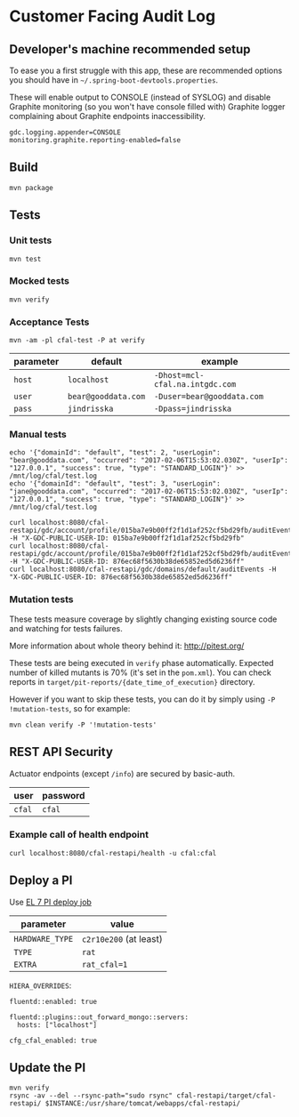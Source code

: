 # Customer Facing Audit Log

## Developer's machine recommended setup

To ease you a first struggle with this app, these are recommended options you should have in `~/.spring-boot-devtools.properties`.

These will enable output to CONSOLE (instead of SYSLOG) and disable Graphite monitoring (so you won't have console filled with)
Graphite logger complaining about Graphite endpoints inaccessibility.

```
gdc.logging.appender=CONSOLE
monitoring.graphite.reporting-enabled=false
```

## Build
```
mvn package
```

## Tests

### Unit tests
```
mvn test
```

### Mocked tests
```
mvn verify
```

### Acceptance Tests
```
mvn -am -pl cfal-test -P at verify
```

parameter | default             | example
----------|---------------------|--------
`host`    | `localhost`         | `-Dhost=mcl-cfal.na.intgdc.com`
`user`    | `bear@gooddata.com` | `-Duser=bear@gooddata.com`
`pass`    | `jindrisska`        | `-Dpass=jindrisska`

### Manual tests

```
echo '{"domainId": "default", "test": 2, "userLogin": "bear@gooddata.com", "occurred": "2017-02-06T15:53:02.030Z", "userIp": "127.0.0.1", "success": true, "type": "STANDARD_LOGIN"}' >> /mnt/log/cfal/test.log
echo '{"domainId": "default", "test": 3, "userLogin": "jane@gooddata.com", "occurred": "2017-02-06T15:53:02.030Z", "userIp": "127.0.0.1", "success": true, "type": "STANDARD_LOGIN"}' >> /mnt/log/cfal/test.log

curl localhost:8080/cfal-restapi/gdc/account/profile/015ba7e9b00ff2f1d1af252cf5bd29fb/auditEvents -H "X-GDC-PUBLIC-USER-ID: 015ba7e9b00ff2f1d1af252cf5bd29fb"
curl localhost:8080/cfal-restapi/gdc/account/profile/015ba7e9b00ff2f1d1af252cf5bd29fb/auditEvents -H "X-GDC-PUBLIC-USER-ID: 876ec68f5630b38de65852ed5d6236ff"
curl localhost:8080/cfal-restapi/gdc/domains/default/auditEvents -H "X-GDC-PUBLIC-USER-ID: 876ec68f5630b38de65852ed5d6236ff"
```

### Mutation tests

These tests measure coverage by slightly changing existing source code and watching for tests failures.

More information about whole theory behind it: http://pitest.org/

These tests are being executed in `verify` phase automatically. Expected number of killed mutants is 70% (it's set in the `pom.xml`).
You can check reports in `target/pit-reports/{date_time_of_execution}` directory.

However if you want to skip these tests, you can do it by simply using `-P !mutation-tests`, so for example:
```
mvn clean verify -P '!mutation-tests'
```

## REST API Security

Actuator endpoints (except `/info`) are secured by basic-auth.

   user   |     password        |
----------|---------------------|
  `cfal`  |      `cfal`         |
  
### Example call of health endpoint
`
curl localhost:8080/cfal-restapi/health -u cfal:cfal
`

## Deploy a PI
Use [EL 7 PI deploy job](https://ci.intgdc.com/job/Deploy%20a%20developer%20instance%20via%20foreman%20(el7)/build?delay=0sec)

parameter | value
----------|-------
`HARDWARE_TYPE` | `c2r10e200` (at least)
`TYPE`          | `rat`
`EXTRA`         | `rat_cfal=1`

`HIERA_OVERRIDES`:
```
fluentd::enabled: true

fluentd::plugins::out_forward_mongo::servers:
  hosts: ["localhost"]

cfg_cfal_enabled: true
```

## Update the PI

```
mvn verify
rsync -av --del --rsync-path="sudo rsync" cfal-restapi/target/cfal-restapi/ $INSTANCE:/usr/share/tomcat/webapps/cfal-restapi/
```


